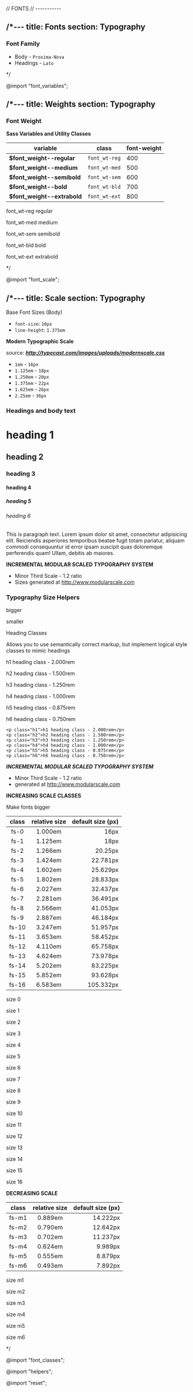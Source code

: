 
// FONTS
// -----------

/*---
title: Fonts
section: Typography
---

### Font Family
- Body - `Proxima-Nova`
- Headings - `Lato`

*/

@import "font_variables";



/*---
title: Weights
section: Typography
---

### Font Weight

__Sass Variables and Utility Classes__

| variable | class | font-weight |
| -------- | ----- | ----------- |
| __$font_weight--regular__   | `font_wt-reg` | 400  |
| __$font_weight--medium__    | `font_wt-med` | 500  |
| __$font_weight--semibold__  | `font_wt-sem` | 600  |
| __$font_weight--bold__      | `font_wt-bld` | 700  |
| __$font_weight--extrabold__ | `font_wt-ext` | 800  |

<div class="styleguide_section">
  <div class="container">
    <p class="font_wt-reg">font_wt-reg regular</p>
    <p class="font_wt-med">font_wt-med medium</p>
    <p class="font_wt-sem">font_wt-sem semibold</p>
    <p class="font_wt-bld">font_wt-bld bold</p>
    <p class="font_wt-ext">font_wt-ext extrabold</p>
  </div>
</div>

*/

@import "font_scale";

/*---
title: Scale
section: Typography
---

Base Font Sizes (Body)

- `font-size`: `16px`
- `line-height`: `1.375em`

__Modern Typographic Scale__

source: ___http://typecast.com/images/uploads/modernscale.css___

- `1em`     - `16px`
- `1.125em` - `18px`
- `1.250em` - `20px`
- `1.375em` - `22px`
- `1.625em` - `26px`
- `2.25em`  - `36px`

### Headings and body text

<div class="styleguide_section">
  <div class="container">
    <h1>heading 1</h1>
    <h2>heading 2</h2>
    <h3>heading 3</h3>
    <h4>heading 4</h4>
    <h5>heading 5</h5>
    <h6>heading 6</h6>
    <p>This is paragraph text. Lorem ipsum dolor sit amet, consectetur adipisicing elit. Reiciendis asperiores temporibus beatae fugit totam pariatur, aliquam commodi consequuntur id error ipsam suscipit quas doloremque perferendis quam! Ullam, debitis ab maiores.</p>
  </div>
</div>

__INCREMENTAL MODULAR SCALED TYPOGRAPHY SYSTEM__

- Minor Third Scale - 1.2 ratio
- Sizes generated at http://www.modularscale.com

### Typography Size Helpers


<section class="styleguide_section">
  <div class="container">
    <p class="bigger">bigger</p>
    <p class="smaller">smaller</p>
  </div>
</section>

Heading Classes

Allows you to use semantically correct markup, but implement logical style classes to mimic headings

<section class="styleguide_section">
  <div class="container">
    <p class="h1">h1 heading class - 2.000rem</p>
    <p class="h2">h2 heading class - 1.500rem</p>
    <p class="h3">h3 heading class - 1.250rem</p>
    <p class="h4">h4 heading class - 1.000rem</p>
    <p class="h5">h5 heading class - 0.875rem</p>
    <p class="h6">h6 heading class - 0.750rem</p>
  </div>
</section>

```
<p class="h1">h1 heading class - 2.000rem</p>
<p class="h2">h2 heading class - 1.500rem</p>
<p class="h3">h3 heading class - 1.250rem</p>
<p class="h4">h4 heading class - 1.000rem</p>
<p class="h5">h5 heading class - 0.875rem</p>
<p class="h6">h6 heading class - 0.750rem</p>
```

___INCREMENTAL MODULAR SCALED TYPOGRAPHY SYSTEM___

- Minor Third Scale - 1.2 ratio
- generated at http://www.modularscale.com

__INCREASING SCALE CLASSES__

Make fonts bigger



| class | relative size | default size (px) |
| :---: | :-----------: | ----------------: |
| fs-0  | 1.000em       | 16px              |
| fs-1  | 1.125em       | 18px              |
| fs-2  | 1.266em       | 20.25px           |
| fs-3  | 1.424em       | 22.781px          |
| fs-4  | 1.602em       | 25.629px          |
| fs-5  | 1.802em       | 28.833px          |
| fs-6  | 2.027em       | 32.437px          |
| fs-7  | 2.281em       | 36.491px          |
| fs-8  | 2.566em       | 41.053px          |
| fs-9  | 2.887em       | 46.184px          |
| fs-10 | 3.247em       | 51.957px          |
| fs-11 | 3.653em       | 58.452px          |
| fs-12 | 4.110em       | 65.758px          |
| fs-13 | 4.624em       | 73.978px          |
| fs-14 | 5.202em       | 83.225px          |
| fs-15 | 5.852em       | 93.628px          |
| fs-16 | 6.583em       | 105.332px         |



<section class="styleguide_section">
  <div class="flex-row">
    <div class="container">
      <p class="fs-0">size 0</p>
      <p class="fs-1">size 1</p>
      <p class="fs-2">size 2</p>
      <p class="fs-3">size 3</p>
      <p class="fs-4">size 4</p>
      <p class="fs-5">size 5</p>
      <p class="fs-6">size 6</p>
      <p class="fs-7">size 7</p>
      <p class="fs-8">size 8</p>
      <p class="fs-9">size 9</p>
      <p class="fs-10">size 10</p>
      <p class="fs-11">size 11</p>
    </div>
    <div class="container">
      <p class="fs-12">size 12</p>
      <p class="fs-13">size 13</p>
      <p class="fs-14">size 14</p>
      <p class="fs-15">size 15</p>
      <p class="fs-16">size 16</p>
    </div>
  </div>
</section>

__DECREASING SCALE__

| class | relative size | default size (px) |
| :---: | :-----------: | ----------------: |
| fs-m1 | 0.889em       | 14.222px          |
| fs-m2 | 0.790em       | 12.642px          |
| fs-m3 | 0.702em       | 11.237px          |
| fs-m4 | 0.624em       | 9.989px           |
| fs-m5 | 0.555em       | 8.879px           |
| fs-m6 | 0.493em       | 7.892px           |


<section class="styleguide_section">
    <div class="container">
      <p class="fs-m1">size m1</p>
      <p class="fs-m2">size m2</p>
      <p class="fs-m3">size m3</p>
      <p class="fs-m4">size m4</p>
      <p class="fs-m5">size m5</p>
      <p class="fs-m6">size m6</p>
    </div>
<section>


*/

@import "font_classes";

@import "helpers";

@import "reset";
